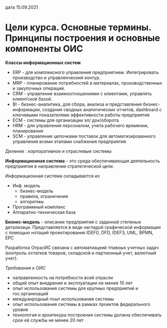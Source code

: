 дата 15.09.2021

# Цели курса. Основные термины. Принципы построения и основные компоненты ОИС

**Классы информационных систем**
- ERP - для комплексного управления предприятием. Интегрировать производство и управленческий контур. 
- MRP - планирование потребностей в материалах, производственных и закупочных операций. 
- CRM - управление взаимоотношениями с клиентами, управлять клиентской базой. 
- BI - бизнес-аналитика, для сбора, анализа и представления бизнес-информации, создания сводных аналитических отчетов, dashboard с ключевыми показателями эффективности работы предприятия
- ECM - системы для организации эл/ док/оборота
- HRM - для управления персоналом, учета рабочего времении, планирование 
- SCM - управление цепочками поставок для автоматизированного управления всеми этапами снабжения предприятия

Деление : корпоративное и отраслевые системы




**Информационная система** - это среда обеспечивающая деятельность предприятия в направлении стратегической цели. 

Информационная система складывается из 
- Инф. модель
    - бизнес-модель 
    - правила, ограничения
    - алгоритмы
- Программный комплекс
- Аппаратно-техническая база

**Бизнес-модель** - описание предприятия с заданной степенью детализаци. Предcтавляется в виде нагладой графической информации с помощью нотаций проектирования IDEF0, DFD, IDEF3, UML, BPMN, EPC

Разработка ОтрасИС связана с автоматиацеий тпивоых учетных задач (контроль  остатков товаров, складской и партионный учет, валютный учет).

_Требования к ОИС_
* направленность на потребности всей отрасли
* общий опыт внедрения и эксплуатации не менее 10 лет
* опыт использования системы для крупных предприятий и гос.организаций
* междуанродный поыт использования системы
* опыт использования системы в рамках проектов федерального уровня
* технология и архитекура построения системы должна обеспечивать срое её службы не менее 20 лет
